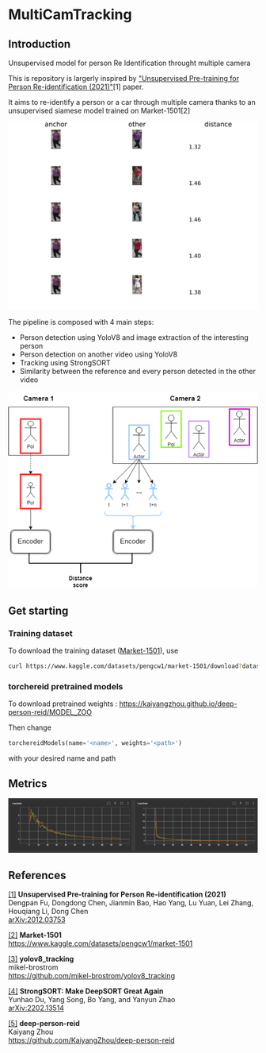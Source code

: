 # MultiCamTracking
## Introduction
Unsupervised model for person Re Identification throught multiple camera

This is repository is largerly inspired by <a href='#1'>"Unsupervised Pre-training for Person Re-identification (2021)"</a>[1] paper.

It aims to re-identify a person or a car through multiple camera thanks to an unsupervised siamese model trained on Market-1501[2]

![Anchor compared to other images](./utils/siamese-model/siamese-test.png)

The pipeline is composed with 4 main steps:
- Person detection using YoloV8 and image extraction of the interesting person
- Person detection on another video using YoloV8
- Tracking using StrongSORT
- Similarity between the reference and every person detected in the other video

![MultiCamTracking Diagram](./utils/MultiCamTracking.png)

## Get starting 
### Training dataset
To download the training dataset (<a href="#2">Market-1501</a>), use
```bash
curl https://www.kaggle.com/datasets/pengcw1/market-1501/download?datasetVersionNumber=1
```

### torchereid pretrained models
To download pretrained weights : https://kaiyangzhou.github.io/deep-person-reid/MODEL_ZOO

Then change 
```python
torchereidModels(name='<name>', weights='<path>')
```
with your desired name and path

## Metrics
![Metrics](./utils/siamese-model/metrics.jpg)

## References
<a id="1" href="https://doi.org/10.48550/arXiv.2012.03753">[1]</a> 
<b>Unsupervised Pre-training for Person Re-identification (2021)</b><br>
Dengpan Fu, Dongdong Chen, Jianmin Bao, Hao Yang, Lu Yuan, Lei Zhang, Houqiang Li, Dong Chen<br>
<a href="https://doi.org/10.48550/arXiv.2012.03753">arXiv:2012.03753</a>

<a id="2" href="https://paperswithcode.com/dataset/market-1501">[2]</a> 
<b>Market-1501</b><br>
<a href='https://www.kaggle.com/datasets/pengcw1/market-1501'>https://www.kaggle.com/datasets/pengcw1/market-1501</a>

<a id="3" href="https://github.com/mikel-brostrom/yolov8_tracking">[3]</a> 
<b>yolov8_tracking</b><br>
mikel-brostrom<br>
<a href='https://github.com/mikel-brostrom/yolov8_tracking'>https://github.com/mikel-brostrom/yolov8_tracking</a>

<a id="4" href="https://arxiv.org/abs/2202.13514">[4]</a> 
<b>StrongSORT: Make DeepSORT Great Again</b><br>
Yunhao Du, Yang Song, Bo Yang, and Yanyun Zhao<br>
<a href='https://arxiv.org/abs/2202.13514'>arXiv:2202.13514</a>

<a id="5" href="https://github.com/KaiyangZhou/deep-person-reid">[5]</a> 
<b>deep-person-reid</b><br>
Kaiyang Zhou<br>
<a href='https://github.com/KaiyangZhou/deep-person-reid'>https://github.com/KaiyangZhou/deep-person-reid</a>


